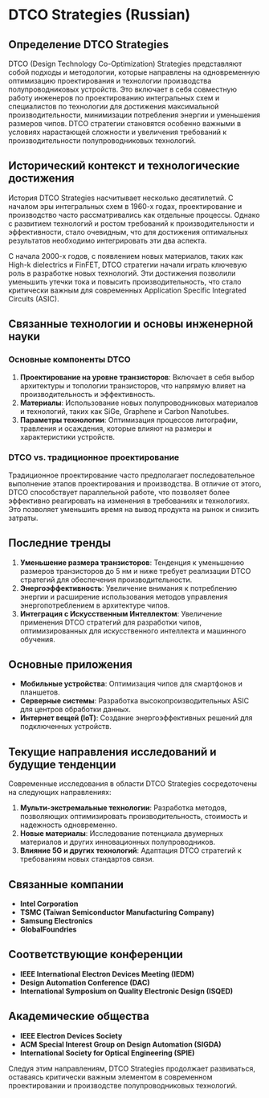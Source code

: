 # DTCO Strategies (Russian)

## Определение DTCO Strategies

DTCO (Design Technology Co-Optimization) Strategies представляют собой подходы и методологии, которые направлены на одновременную оптимизацию проектирования и технологии производства полупроводниковых устройств. Это включает в себя совместную работу инженеров по проектированию интегральных схем и специалистов по технологии для достижения максимальной производительности, минимизации потребления энергии и уменьшения размеров чипов. DTCO стратегии становятся особенно важными в условиях нарастающей сложности и увеличения требований к производительности полупроводниковых технологий.

## Исторический контекст и технологические достижения

История DTCO Strategies насчитывает несколько десятилетий. С началом эры интегральных схем в 1960-х годах, проектирование и производство часто рассматривались как отдельные процессы. Однако с развитием технологий и ростом требований к производительности и эффективности, стало очевидным, что для достижения оптимальных результатов необходимо интегрировать эти два аспекта.

С начала 2000-х годов, с появлением новых материалов, таких как High-k dielectrics и FinFET, DTCO стратегии начали играть ключевую роль в разработке новых технологий. Эти достижения позволили уменьшить утечки тока и повысить производительность, что стало критически важным для современных Application Specific Integrated Circuits (ASIC).

## Связанные технологии и основы инженерной науки

### Основные компоненты DTCO

1. **Проектирование на уровне транзисторов**: Включает в себя выбор архитектуры и топологии транзисторов, что напрямую влияет на производительность и эффективность.
2. **Материалы**: Использование новых полупроводниковых материалов и технологий, таких как SiGe, Graphene и Carbon Nanotubes.
3. **Параметры технологии**: Оптимизация процессов литографии, травления и осаждения, которые влияют на размеры и характеристики устройств.

### DTCO vs. традиционное проектирование

Традиционное проектирование часто предполагает последовательное выполнение этапов проектирования и производства. В отличие от этого, DTCO способствует параллельной работе, что позволяет более эффективно реагировать на изменения в требованиях и технологиях. Это позволяет уменьшить время на вывод продукта на рынок и снизить затраты.

## Последние тренды

1. **Уменьшение размера транзисторов**: Тенденция к уменьшению размеров транзисторов до 5 нм и ниже требует реализации DTCO стратегий для обеспечения производительности.
2. **Энергоэффективность**: Увеличение внимания к потреблению энергии и расширение использования методов управления энергопотреблением в архитектуре чипов.
3. **Интеграция с Искусственным Интеллектом**: Увеличение применения DTCO стратегий для разработки чипов, оптимизированных для искусственного интеллекта и машинного обучения.

## Основные приложения

- **Мобильные устройства**: Оптимизация чипов для смартфонов и планшетов.
- **Серверные системы**: Разработка высокопроизводительных ASIC для центров обработки данных.
- **Интернет вещей (IoT)**: Создание энергоэффективных решений для подключенных устройств.

## Текущие направления исследований и будущие тенденции

Современные исследования в области DTCO Strategies сосредоточены на следующих направлениях:

1. **Мульти-экстремальные технологии**: Разработка методов, позволяющих оптимизировать производительность, стоимость и надежность одновременно.
2. **Новые материалы**: Исследование потенциала двумерных материалов и других инновационных полупроводников.
3. **Влияние 5G и других технологий**: Адаптация DTCO стратегий к требованиям новых стандартов связи.

## Связанные компании

- **Intel Corporation**
- **TSMC (Taiwan Semiconductor Manufacturing Company)**
- **Samsung Electronics**
- **GlobalFoundries**

## Соответствующие конференции

- **IEEE International Electron Devices Meeting (IEDM)**
- **Design Automation Conference (DAC)**
- **International Symposium on Quality Electronic Design (ISQED)**

## Академические общества

- **IEEE Electron Devices Society**
- **ACM Special Interest Group on Design Automation (SIGDA)**
- **International Society for Optical Engineering (SPIE)**

Следуя этим направлениям, DTCO Strategies продолжает развиваться, оставаясь критически важным элементом в современном проектировании и производстве полупроводниковых технологий.